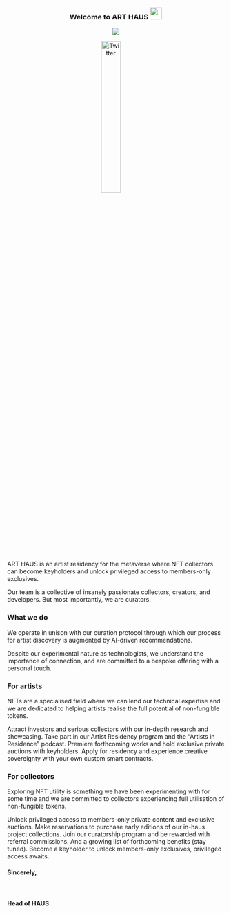 <h3 align="center">
  Welcome to ART HAUS 
  <img src="https://media.giphy.com/media/hvRJCLFzcasrR4ia7z/giphy.gif" width="28">
</h3>

<p align="center">
  <a href="https://github.com/DenverCoder1/readme-typing-svg"><img src="https://readme-typing-svg.herokuapp.com/?lines=ART%20HAUS%20meets%20CODE%20HAUS;%20We%20building;the%20next%20generation;art%20market&font=Fira%20Code&center=true&width=440&height=45&color=000000&vCenter=true&size=22"></a>
</p>

<!-- Social icons section -->
<p align="center">
  <a href="https://twitter.com/artdothaus"><img width="30%" alt="Twitter" title="Twitter" src="https://i.imgur.com/P4RT3DM.gif"/></a>
  &#8287;&#8287;&#8287;&#8287;&#8287;
</p>

<br/>
ART HAUS is an artist residency for the metaverse where NFT collectors can become keyholders and unlock privileged access to members-only exclusives. 

Our team is a collective of insanely passionate collectors, creators, and developers. But most importantly, we are curators.

<h3>What we do</h3>
We operate in unison with our curation protocol through which our process for artist discovery is augmented by AI-driven recommendations.

Despite our experimental nature as technologists, we understand the importance of connection, and are committed to a bespoke offering with a personal touch.

<h3>For artists</h3>
NFTs are a specialised field where we can lend our technical expertise and we are dedicated to helping artists realise the full potential of non-fungible tokens.

Attract investors and serious collectors with our in-depth research and showcasing.
Take part in our Artist Residency program and  the “Artists in Residence” podcast.
Premiere forthcoming works and hold exclusive private auctions with keyholders.
Apply for residency and experience creative sovereignty with your own custom smart contracts.

<h3>For collectors</h3>
Exploring NFT utility is something we have been experimenting with for some time and we are committed to collectors experiencing full utilisation of non-fungible tokens.

Unlock privileged access to members-only private content and exclusive auctions.
Make reservations to purchase early editions of our in-haus project collections.
Join our curatorship program and be rewarded with referral commissions. 
And a growing list of forthcoming benefits (stay tuned).
Become a  keyholder to unlock members-only exclusives, privileged access awaits.

<h4>Sincerely,</h4>
<br>
<h4>Head of HAUS</h4>
<!-- Some badges are from https://github.com/Ileriayo/markdown-badges -->


